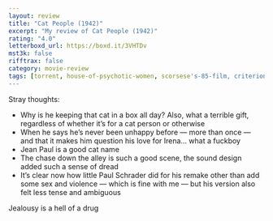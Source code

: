 ```yaml
---
layout: review
title: "Cat People (1942)"
excerpt: "My review of Cat People (1942)"
rating: "4.0"
letterboxd_url: https://boxd.it/3VHTDv
mst3k: false
rifftrax: false
category: movie-review
tags: [torrent, house-of-psychotic-women, scorsese's-85-film, criterion, 1001-movies]
---
```


Stray thoughts:

- Why is he keeping that cat in a box all day? Also, what a terrible gift, regardless of whether it’s for a cat person or otherwise
- When he says he’s never been unhappy before — more than once — and that it makes him question his love for Irena… what a fuckboy
- Jean Paul is a good cat name
- The chase down the alley is such a good scene, the sound design added such a sense of dread
- It’s clear now how little Paul Schrader did for his remake other than add some sex and violence — which is fine with me — but his version also felt less tense and ambiguous

Jealousy is a hell of a drug
